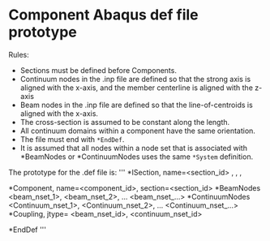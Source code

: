 # Component Abaqus def file prototype

Rules:
- Sections must be defined before Components.
- Continuum nodes in the .inp file are defined so that the strong axis is aligned with the x-axis, and the member centerline is aligned with the z-axis
- Beam nodes in the .inp file are defined so that the line-of-centroids is aligned with the x-axis.
- The cross-section is assumed to be constant along the length.
- All continuum domains within a component have the same orientation.
- The file must end with `*EndDef`.
- It is assumed that all nodes within a node set that is associated with *BeamNodes or *ContinuumNodes uses the same `*System` definition.

The prototype for the .def file is:
'''
*ISection, name=<section_id>
<d>, <bf>, <tf>, <tw>

*Component, name=<component_id>, section=<section_id>
*BeamNodes
<beam_nset_1>, <beam_nset_2>, ...
<beam_nset_...>
*ContinuumNodes
<Continuum_nset_1>, <Continuum_nset_2>, ...
<Continuum_nset_...>
*Coupling, jtype=<jtype>
<beam_nset_id>, <continuum_nset_id>

*EndDef
'''
